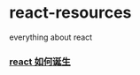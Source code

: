 # react-resources
everything about react

### [react 如何诞生](https://segmentfault.com/a/1190000013365426)
